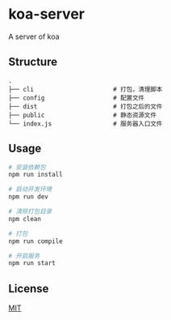 # koa-server
A server of koa

## Structure

  ```
  .
  ├── cli                      # 打包，清理脚本
  ├── config                   # 配置文件
  ├── dist                     # 打包之后的文件
  ├── public                   # 静态资源文件
  └── index.js                 # 服务器入口文件
  ```

## Usage

```bash
# 安装依赖包
npm run install

# 启动开发环境
npm run dev

# 清除打包目录
npm clean

# 打包
npm run compile

# 开启服务
npm run start

```

## License

[MIT](/blob/master/LICENSE)
